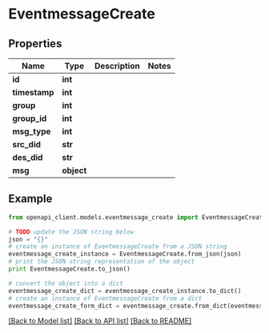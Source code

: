 # EventmessageCreate

## Properties

| Name          | Type       | Description | Notes |
| ------------- | ---------- | ----------- | ----- |
| **id**        | **int**    |             |
| **timestamp** | **int**    |             |
| **group**     | **int**    |             |
| **group_id**  | **int**    |             |
| **msg_type**  | **int**    |             |
| **src_did**   | **str**    |             |
| **des_did**   | **str**    |             |
| **msg**       | **object** |             |

## Example

```python
from openapi_client.models.eventmessage_create import EventmessageCreate

# TODO update the JSON string below
json = "{}"
# create an instance of EventmessageCreate from a JSON string
eventmessage_create_instance = EventmessageCreate.from_json(json)
# print the JSON string representation of the object
print EventmessageCreate.to_json()

# convert the object into a dict
eventmessage_create_dict = eventmessage_create_instance.to_dict()
# create an instance of EventmessageCreate from a dict
eventmessage_create_form_dict = eventmessage_create.from_dict(eventmessage_create_dict)
```

[[Back to Model list]](../README.md#documentation-for-models) [[Back to API list]](../README.md#documentation-for-api-endpoints) [[Back to README]](../README.md)
